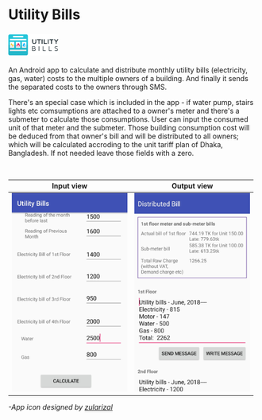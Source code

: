 # Utility Bills
<h3>
<img src="Logo/horizontal.png" width=20%>
</h1>

An Android app to calculate and distribute monthly utility bills (electricity, gas, water) costs to the multiple owners of a building. And finally it sends the separated costs to the owners through SMS.

There's an special case which is included in the app - if water pump, stairs lights etc comsumptions are attached to a owner's meter and there's a submeter to calculate those consumptions. User can input the consumed unit of that meter and the submeter. Those building consumption cost will be deduced from that owner's bill and will be distributed to all owners; which will be calculated accroding to the unit tariff plan of Dhaka, Bangladesh. If not needed leave those fields with a zero.

<br/>

Input view | Output view
--- | ---
<img src='/Readme-Content/input-view.jpg' height=400></img> | <img src='/Readme-Content/output-view.jpg' height=400></img>

*-App icon designed by [zularizal](https://github.com/zularizal)*
